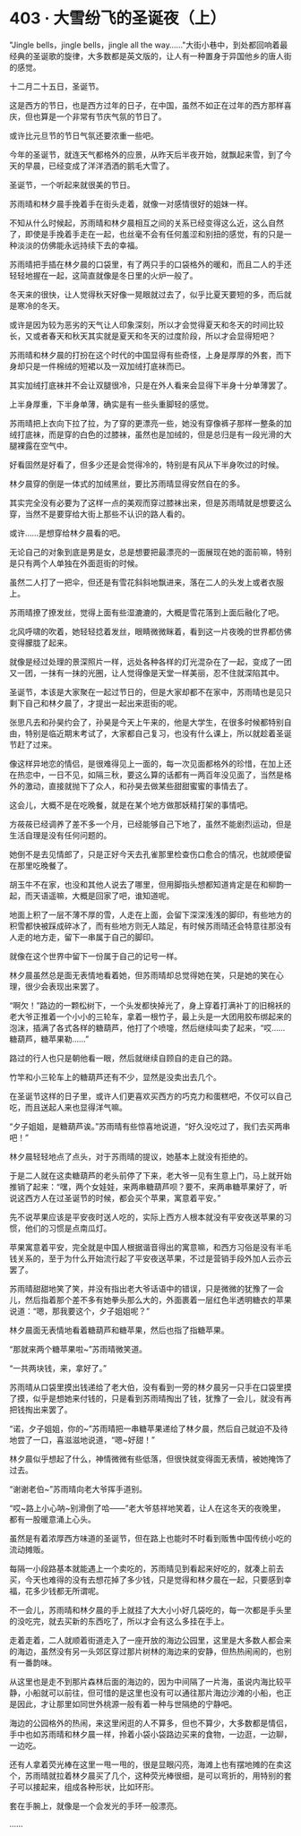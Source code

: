 # 403 · 大雪纷飞的圣诞夜（上）

"Jingle bells，jingle bells，jingle all the
way……"大街小巷中，到处都回响着最经典的圣诞歌的旋律，大多数都是英文版的，让人有一种置身于异国他乡的唐人街的感觉。

十二月二十五日，圣诞节。

这是西方的节日，也是西方过年的日子，在中国，虽然不如正在过年的西方那样喜庆，但也算是一个非常有节庆气氛的节日了。

或许比元旦节的节日气氛还要浓重一些吧。

今年的圣诞节，就连天气都格外的应景，从昨天后半夜开始，就飘起来雪，到了今天的早晨，已经变成了洋洋洒洒的鹅毛大雪了。

圣诞节，一个听起来就很美的节日。

苏雨晴和林夕晨手挽着手在街头走着，就像一对感情很好的姐妹一样。

不知从什么时候起，苏雨晴和林夕晨相互之间的关系已经变得这么近，这么自然了，即使是手挽着手走在一起，也丝毫不会有任何羞涩和别扭的感觉，有的只是一种淡淡的仿佛能永远持续下去的幸福。

苏雨晴把手插在林夕晨的口袋里，有了两只手的口袋格外的暖和，而且二人的手还轻轻地握在一起，这简直就像是冬日里的火炉一般了。

冬天来的很快，让人觉得秋天好像一晃眼就过去了，似乎比夏天要短的多，而后就是寒冷的冬天。

或许是因为较为恶劣的天气让人印象深刻，所以才会觉得夏天和冬天的时间比较长，又或者春天和秋天其实就是夏天和冬天的过度阶段，所以才会显得短吧？

苏雨晴和林夕晨的打扮在这个时代的中国显得有些奇怪，上身是厚厚的外套，而下身却只是一件棉绒的短裙以及一双加绒打底袜而已。

其实加绒打底袜并不会让双腿很冷，只是在外人看来会显得下半身十分单薄罢了。

上半身厚重，下半身单薄，确实是有一些头重脚轻的感觉。

苏雨晴把上衣向下拉了拉，为了穿的更漂亮一些，她没有穿像裤子那样一整条的加绒打底袜，而是穿的白色的过膝袜，虽然也是加绒的，但是总归是有一段光滑的大腿裸露在空气中。

好看固然是好看了，但多少还是会觉得冷的，特别是有风从下半身吹过的时候。

林夕晨穿的倒是一体式的加绒黑丝，要比苏雨晴显得安然自在的多。

其实完全没有必要为了这样一点的美观而穿过膝袜出来，但是苏雨晴就是想要这么穿，当然不是要穿给大街上那些不认识的路人看的。

或许……是想穿给林夕晨看的吧。

无论自己的对象到底是男是女，总是想要把最漂亮的一面展现在她的面前嘛，特别是只有两个人单独在外面逛街的时候。

虽然二人打了一把伞，但还是有雪花斜斜地飘进来，落在二人的头发上或者衣服上。

苏雨晴撩了撩发丝，觉得上面有些湿漉漉的，大概是雪花落到上面后融化了吧。

北风呼啸的吹着，她轻轻捻着发丝，眼睛微微眯着，看到这一片夜晚的世界都仿佛变得朦胧了起来。

就像是经过处理的景深照片一样，远处各种各样的灯光混杂在了一起，变成了一团又一团，一抹有一抹的光圈，让人觉得像是天堂一样美丽，忍不住就深陷其中。

圣诞节，本该是大家聚在一起过节日的，但是大家却都不在家中，苏雨晴也是见只剩下自己和林夕晨了，才提出一起出来逛街的呢。

张思凡去和孙昊约会了，孙昊是今天上午来的，他是大学生，在很多时候都特别自由，特别是临近期末考试了，大家都自己复习，也没有什么课上，所以就趁着圣诞节赶了过来。

像这样异地恋的情侣，是很难得见上一面的，每一次见面都格外的珍惜，在加上还在热恋中，一日不见，如隔三秋，要这么算的话都有一两百年没见面了，当然是格外的激动，直接就抛下了众人，和孙昊去做某些甜甜蜜蜜的事情去了。

这会儿，大概不是在吃晚餐，就是在某个地方做那妖精打架的事情吧。

方莜莜已经调养了差不多一个月，已经能够自己下地了，虽然不能剧烈运动，但是生活自理是没有任何问题的。

她倒不是去见情郎了，只是正好今天去孔雀那里检查伤口愈合的情况，也就顺便留在那里吃晚餐了。

胡玉牛不在家，也没和其他人说去了哪里，但用脚指头想都知道肯定是在和柳韵一起，而天语遥嘛，大概是回家了吧，谁知道呢。

地面上积了一层不薄不厚的雪，人走在上面，会留下深深浅浅的脚印，有些地方的积雪都快被踩成碎冰了，而有些地方则无人踏足，有时候苏雨晴还会特意往那没有人走的地方走，留下一串属于自己的脚印。

就像在这个世界中留下一份属于自己的记号一样。

林夕晨虽然总是面无表情地看着她，但苏雨晴却总觉得她在笑，只是她的笑在心理，很少会表现出来罢了。

“啊欠！”路边的一颗松树下，一个头发都快掉光了，身上穿着打满补丁的旧棉袄的老大爷正推着一个小小的三轮车，拿着一根竹子，最上头是一大团用胶布绑起来的泡沫，插满了各式各样的糖葫芦，他打了个喷嚏，然后继续叫卖了起来，“哎……糖葫芦，糖苹果勒……”

路过的行人也只是朝他看一眼，然后就继续自顾自的走自己的路。

竹竿和小三轮车上的糖葫芦还有不少，显然是没卖出去几个。

在圣诞节这样的日子里，或许人们更喜欢买西方的巧克力和蛋糕吧，不仅可以自己吃，而且送起人来也显得洋气嘛。

“夕子姐姐，是糖葫芦诶。”苏雨晴有些惊喜地说道，“好久没吃过了，我们去买两串吧！”

林夕晨轻轻地点了点头，对于苏雨晴的提议，她基本上就没有拒绝的。

于是二人就在这卖糖葫芦的老头前停了下来，老大爷一见有生意上门，马上就开始推销了起来：“嘿，两个女娃娃，来两串糖葫芦呗？要不，来两串糖苹果好了，听说这西方人在过圣诞节的时候，都会买个苹果，寓意着平安。”

先不说苹果应该是平安夜时送人吃的，实际上西方人根本就没有平安夜送苹果的习惯，他们的习惯是点南瓜灯。

苹果寓意着平安，完全就是中国人根据谐音得出的寓意嘛，和西方习俗是没有半毛钱关系的，至于为什么开始流行起了平安夜送苹果，不过是营销手段外加人云亦云罢了。

苏雨晴甜甜地笑了笑，并没有指出老大爷话语中的错误，只是微微的犹豫了一会儿，然后指着那个差不多有她拳头那么大的，外面裹着一层红色半透明糖衣的苹果说道：“嗯，那我要这个，夕子姐姐呢？”

林夕晨面无表情地看着糖葫芦和糖苹果，然后也指了指糖苹果。

“那就来两个糖苹果啦~”苏雨晴微笑道。

“一共两块钱，来，拿好了。”

苏雨晴从口袋里摸出钱递给了老大伯，没有看到一旁的林夕晨另一只手在口袋里摸了摸，似乎是想她来付钱的，只是看到苏雨晴掏出了钱，犹豫了一会儿，就没有再把钱掏出来罢了。

“诺，夕子姐姐，你的~”苏雨晴把一串糖苹果递给了林夕晨，然后自己就迫不及待地尝了一口，喜滋滋地说道，“嗯~好甜！”

林夕晨似乎想起了什么，神情微微有些低落，但很快就变得面无表情，被她掩饰了过去。

“谢谢老伯~”苏雨晴向老大爷挥手道别。

“哎~路上小心呐~别滑倒了哈——”老大爷慈祥地笑着，让人在这冬天的夜晚里，都有一股暖意涌上心头。

虽然是有着浓厚西方味道的圣诞节，但在路上也能时不时看到贩售中国传统小吃的流动摊贩。

每隔一小段路基本就能遇上一个卖吃的，苏雨晴见到看起来好吃的，就凑上前去买，今天也难得的没有去想花掉了多少钱，只是觉得和林夕晨在一起，只要感到幸福，花多少钱都无所谓呢。

不一会儿，苏雨晴和林夕晨的手上就挂了大大小小好几袋吃的，每一次都是手头里的没吃完，就去买新的东西吃了，所以才会有这么多挂在手上。

走着走着，二人就顺着街道走入了一座开放的海边公园里，这里是大多数人都会来的海边，虽然没有另一头郊区穿过那片树林的海边来的安静，但热热闹闹的，也别有一番韵味。

从这里也是走不到那片森林后面的海边的，因为中间隔了一片海，虽说内海比较平静，小船就可以前往，但可惜的是这里也没有可以通往那片海边沙滩的小船，也正是因此，才让那里如同世外桃源一般有着一种与世隔绝的宁静吧。

海边的公园格外的热闹，来这里闲逛的人不算多，但也不算少，大多数都是情侣，手中也如苏雨晴和林夕晨一样，拎着小袋小袋路边买来的食物，一边逛，一边聊，一边吃。

还有人拿着荧光棒在这里一甩一甩的，很是显眼闪亮，海滩上也有摆地摊的在卖这个，苏雨晴就拉着林夕晨买了几个，这种荧光棒很细，是可以弯折的，用特别的套子可以接起来，组成各种形状，比如环形。

套在手腕上，就像是一个会发光的手环一般漂亮。

……

